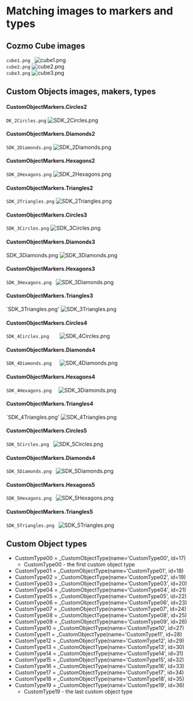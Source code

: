 #  Matching images to markers and types 

## Cozmo Cube images
`cube1.png `   ![cube1.png](cube1.png) <br>
`cube2.png`    ![cube2.png](cube2.png) <br>
`cube3.png`    ![cube3.png](cube3.png) 

## Custom Objects images, makers, types 
#### CustomObjectMarkers.Circles2
`DK_2Circles.png`   ![SDK_2Circles.png](SDK_2Circles.png)

#### CustomObjectMarkers.Diamonds2
`SDK_2Diamonds.png`    ![SDK_2Diamonds.png](SDK_2Diamonds.png) 

#### CustomObjectMarkers.Hexagons2
`SDK_2Hexagons.png`    ![SDK_2Hexagons.png](SDK_2Hexagons.png) 

#### CustomObjectMarkers.Triangles2
`SDK_2Triangles.png`    ![SDK_2Triangles.png](SDK_2Triangles.png) 

#### CustomObjectMarkers.Circles3
`SDK_3Circles.png`   ![SDK_3Circles.png](SDK_3Circles.png) 

#### CustomObjectMarkers.Diamonds3
SDK_3Diamonds.png   ![SDK_3Diamonds.png](SDK_3Diamonds.png) 

#### CustomObjectMarkers.Hexagons3
`SDK_3Hexagons.png `  ![SDK_3Diamonds.png](SDK_3Diamonds.png) 

#### CustomObjectMarkers.Triangles3
`SDK_3Triangles.png' ![SDK_3Triangles.png](SDK_3Triangles.png)

#### CustomObjectMarkers.Circles4
`SDK_4Circles.png    `![SDK_4Circles.png](SDK_4Circles.png) 

#### CustomObjectMarkers.Diamonds4
`SDK_4Diamonds.png   `![SDK_4Diamonds.png](SDK_4Diamonds.png) 

#### CustomObjectMarkers.Hexagons4
`SDK_4Hexagons.png  ` ![SDK_3Diamonds.png](SDK_3Diamonds.png) 

#### CustomObjectMarkers.Triangles4
`SDK_4Triangles.png'  ![SDK_4Triangles.png](SDK_4Triangles.png) 

#### CustomObjectMarkers.Circles5
`SDK_5Circles.png ` ![SDK_5Circles.png](SDK_5Circles.png)    

#### CustomObjectMarkers.Diamonds4
`SDK_5Diamonds.png `  ![SDK_5Diamonds.png](SDK_5Diamonds.png) 

#### CustomObjectMarkers.Hexagons5
`SDK_5Hexagons.png `  ![SDK_5Hexagons.png](SDK_5Hexagons.png) 

#### CustomObjectMarkers.Triangles5
`SDK_5Triangles.png ` ![SDK_5Triangles.png](SDK_5Triangles.png) 

## Custom Object types

* CustomType00 = _CustomObjectType(name='CustomType00', id=17)
    * CustomType00 - the first custom object type
* CustomType01 = _CustomObjectType(name='CustomType01', id=18)
* CustomType02 = _CustomObjectType(name='CustomType02', id=19)
* CustomType03 = _CustomObjectType(name='CustomType03', id=20)
* CustomType04 = _CustomObjectType(name='CustomType04', id=21)
* CustomType05 = _CustomObjectType(name='CustomType05', id=22)
* CustomType06 = _CustomObjectType(name='CustomType06', id=23)
* CustomType07 = _CustomObjectType(name='CustomType07', id=24)
* CustomType08 = _CustomObjectType(name='CustomType08', id=25)
* CustomType09 = _CustomObjectType(name='CustomType09', id=26)
* CustomType10 = _CustomObjectType(name='CustomType10', id=27)
* CustomType11 = _CustomObjectType(name='CustomType11', id=28)
* CustomType12 = _CustomObjectType(name='CustomType12', id=29)
* CustomType13 = _CustomObjectType(name='CustomType13', id=30)
* CustomType14 = _CustomObjectType(name='CustomType14', id=31)
* CustomType15 = _CustomObjectType(name='CustomType15', id=32)
* CustomType16 = _CustomObjectType(name='CustomType16', id=33)
* CustomType17 = _CustomObjectType(name='CustomType17', id=34)
* CustomType18 = _CustomObjectType(name='CustomType18', id=35)
* CustomType19 = _CustomObjectType(name='CustomType19', id=36)
    * CustomType19 - the last custom object type

